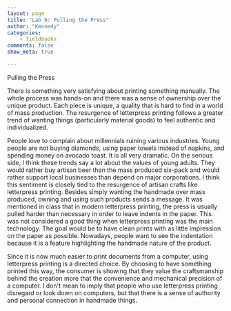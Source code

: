 ```yaml
---
layout: page  
title: "Lab 6: Pulling the Press"  
author: "Kennedy"  
categories:  
    - fieldbooks
comments: false  
show_meta: true

---
```


Pulling the Press


There is something very satisfying about printing something manually.  The whole process was hands-on and there was a sense of ownership over the unique product.  Each piece is unique, a quality that is hard to find in a world of mass production.  The resurgence of letterpress printing follows a greater trend of wanting things (particularly material goods) to feel authentic and individualized.

People love to complain about millennials ruining various industries.  Young people are not buying diamonds, using paper towels instead of napkins, and spending money on avocado toast.  It is all very dramatic.  On the serious side, I think these trends say a lot about the values of young adults.  They would rather buy artisan beer than the mass produced six-pack and would rather support local businesses than depend on major corporations.  I think this sentiment is closely tied to the resurgence of artisan crafts like letterpress printing.  Besides simply wanting the handmade over mass produced, owning and using such products sends a message.  It was mentioned in class that in modern letterpress printing, the press is usually pulled harder than necessary in order to leave indents in the paper.  This was not considered a good thing when letterpress printing was the main technology.  The goal would be to have clean prints with as little impression on the paper as possible.  Nowadays, people want to see the indentation because it is a feature highlighting the handmade nature of the product.

Since it is now much easier to print documents from a computer, using letterpress printing is a directed choice.  By choosing to have something printed this way, the consumer is showing that they value the craftsmanship behind the creation more that the convenience and mechanical precision of a computer.  I don't mean to imply that people who use letterpress printing disregard or look down on computers, but that there is a sense of authority and personal connection in handmade things.
